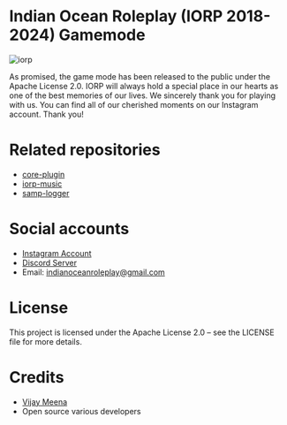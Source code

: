 # Indian Ocean Roleplay (IORP 2018-2024) Gamemode

![iorp](https://github.com/user-attachments/assets/64efcb03-bdb5-4597-860a-0bdc2d4bc705)

As promised, the game mode has been released to the public under the Apache License 2.0. IORP will always hold a special place in our hearts as one of the best memories of our lives. We sincerely thank you for playing with us. You can find all of our cherished moments on our Instagram account. Thank you!

# Related repositories

- [core-plugin](https://github.com/iorp-in/core-plugin)
- [iorp-music](https://github.com/iorp-in/iorp-music)
- [samp-logger](https://github.com/iorp-in/samp-logger)

# Social accounts

- [Instagram Account](https://www.instagram.com/indianoceanroleplay/)
- [Discord Server](https://discord.gg/Xq9k3hr)
- Email: indianoceanroleplay@gmail.com

# License

This project is licensed under the Apache License 2.0 – see the LICENSE file for more details.

# Credits

- [Vijay Meena](https://github.com/samarmeena)
- Open source various developers
